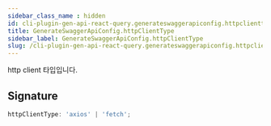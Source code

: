 ```yaml
---
sidebar_class_name : hidden
id: cli-plugin-gen-api-react-query.generateswaggerapiconfig.httpclienttype
title: GenerateSwaggerApiConfig.httpClientType
sidebar_label: GenerateSwaggerApiConfig.httpClientType
slug: /cli-plugin-gen-api-react-query.generateswaggerapiconfig.httpclienttype
---
```






http client 타입입니다.

## Signature

```typescript
httpClientType: 'axios' | 'fetch';
```
